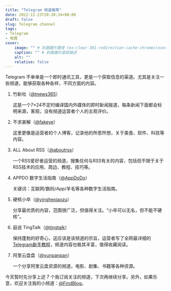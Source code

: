 ```yaml
---
title: "Telegram 频道推荐"
date: 2022-12-23T20:30:24+08:00
draft: false
slug: Telegram channel
tags:
- Telegram
- 电报
cover:
    image: "" # 封面圖片路径 (ex:clear-301-redirection-cache-chrome/cover.jpg)
    caption: "" # 封面圖片底部描述
    alt: ""
    relative: false
---
```

Telegram 不单单是一个即时通讯工具，更是一个获取信息的渠道。尤其是关注一些频道，能够获取各种各样，不同方面的内容。
1. 竹新社（[@tnews365](https://t.me/tnews365)）
   
   这是一个7×24不定时编译国内外媒体的即时新闻报道，每条新闻下面都会标明来源，客观，没有频道运营者个人的主观评价。
2. 不求甚解（[@fakeye](https://t.me/fakeye)）
   
   这里更像是运营者的个人博客，记录他的所思所想，关于美食、软件、科技等内容。
3. ALL About RSS（[@aboutrss](https://t.me/aboutrss)）
   
   一个RSS爱好者运营的频道，搜集任何与RSS有关的内容，包括但不限于关于RSS技术的应用、周边、教程、技巧等。
4. APPDO 数字生活指南（[@AppDoDo](https://t.me/appdodo)）
   
   关键词：互联网/数码/App/羊毛等各种数字生活指南。
5. 硬核小卒（[@yinghexiaozu](https://t.me/yinghexiaozu)）
   
   分享最优质的内容，范围很广泛，但值得关注。“小卒可以无名，但不能不硬核”。
6. 庭说 TingTalk（[@tingtalk](https://t.me/tingtalk)）
   
   保持蓬勃的好奇心，这应该是该频道的宗旨，运营者写了全网最详细的[Telegram新手教程](https://tingtalk.me/telegram)，频道内容也极其丰富，值得收藏阅读。
7. 阿里云盘盘（[@yunpanpan](https://t.me/yunpanpan)）
   
   一个分享阿里云盘资源的频道，电影、剧集、书籍等各种资源。

今天暂时先分享上述 7 个我订阅关注的频道，下次再继续分享。另外，如果乐意，欢迎关注我的小频道：[@FindBlog](https://t.me/findblog)。
